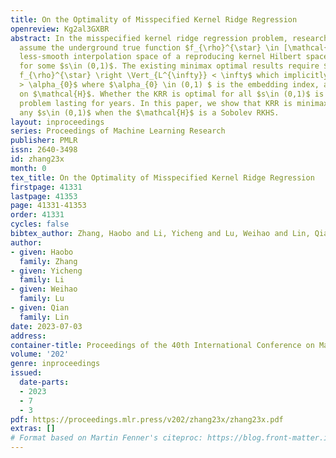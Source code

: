 ```yaml
---
title: On the Optimality of Misspecified Kernel Ridge Regression
openreview: Kg2al3GXBR
abstract: In the misspecified kernel ridge regression problem, researchers usually
  assume the underground true function $f_{\rho}^{\star} \in [\mathcal{H}]^{s}$, a
  less-smooth interpolation space of a reproducing kernel Hilbert space (RKHS) $\mathcal{H}$
  for some $s\in (0,1)$. The existing minimax optimal results require $\left\Vert
  f_{\rho}^{\star} \right \Vert_{L^{\infty}} < \infty$ which implicitly requires $s
  > \alpha_{0}$ where $\alpha_{0} \in (0,1) $ is the embedding index, a constant depending
  on $\mathcal{H}$. Whether the KRR is optimal for all $s\in (0,1)$ is an outstanding
  problem lasting for years. In this paper, we show that KRR is minimax optimal for
  any $s\in (0,1)$ when the $\mathcal{H}$ is a Sobolev RKHS.
layout: inproceedings
series: Proceedings of Machine Learning Research
publisher: PMLR
issn: 2640-3498
id: zhang23x
month: 0
tex_title: On the Optimality of Misspecified Kernel Ridge Regression
firstpage: 41331
lastpage: 41353
page: 41331-41353
order: 41331
cycles: false
bibtex_author: Zhang, Haobo and Li, Yicheng and Lu, Weihao and Lin, Qian
author:
- given: Haobo
  family: Zhang
- given: Yicheng
  family: Li
- given: Weihao
  family: Lu
- given: Qian
  family: Lin
date: 2023-07-03
address: 
container-title: Proceedings of the 40th International Conference on Machine Learning
volume: '202'
genre: inproceedings
issued:
  date-parts:
  - 2023
  - 7
  - 3
pdf: https://proceedings.mlr.press/v202/zhang23x/zhang23x.pdf
extras: []
# Format based on Martin Fenner's citeproc: https://blog.front-matter.io/posts/citeproc-yaml-for-bibliographies/
---
```

